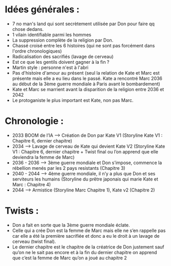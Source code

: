 # Idées générales :
* 7 no man's land qui sont secrètement utilisée par Don pour faire qq chose dedans.
* 1 vilain identifiable parmi les hommes
* La suppression complète de la religion par Don.
* Chassé croisé entre les 6 histoires (qui ne sont pas forcément dans l'ordre chronologiques)
* Radicalisation des sacrifiés (lavage de cerveau)
* Est ce que les gentils doivent gagner à la fin ?
* Martin style : personne n'est à l'abri
* Pas d'histoire d'amour au présent (seul la relation de Kate et Marc est présente mais elle a eu lieu dans le passé. Kate a rencontré Marc 2036 au début de la 3ème guerre mondiale à Paris avant le bombardement)
* Kate et Marc se marrient avant la disparition de la religion entre 2036 et 2042
* Le protoganiste le plus important est Kate, non pas Marc.  

# Chronologie :
* 2033 BOOM de l’IA ——> Création de Don par Kate V1 (Storyline Kate V1 : Chapitre 6, dernier chapitre)
* 2034 ——> Lavage de cerveau de Kate qui devient Kate V2 (Storyline Kate V1 : Chapitre 6, dernier chapitre + Twist final ou l’on apprend que elle deviendra la femme de Marc)
* 2036 - 2036 ——> 3ème guerre mondiale et Don s’impose, commence la rébellion menés par les 2 pays resistants (Chapitre 3)
* 2040 - 2044 ——> 4ème guerre mondiale, il n’y a plus que Don et ses serviteurs les humains (Storyline du prêtre japonais qui marie Kate et Marc : Chapitre 4)
* 2044 ——> Armistice (Storyline Marc Chapitre 1), Kate v2  (Chapitre 2)

# Twists :
- Don a fait en sorte que la 3ème guerre mondiale éclate.
- Celle qui a crée Don est la femme de Marc mais elle ne s’en rappelle pas car elle a été la première sacrifiée et donc a eu le droit à un lavage de cerveau (twist final).
- Le dernier chapitre est le chapitre de la créatrice de Don justement sauf qu’on ne le sait pas encore et à la fin du dernier chapitre on apprend que c’est la femme de Marc qu’on a joué au chapitre 2
